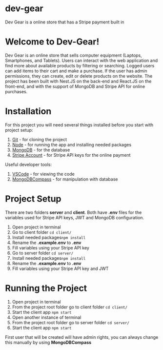 # dev-gear
Dev Gear is a online store that has a Stripe payment built in
# Welcome to Dev-Gear!

Dev Gear is an online store that sells computer equipment (Laptops, Smartphones, and Tablets). Users can interact with the web application and find more about available products by filtering or searching. Logged users can add items to their cart and make a purchase. If the user has admin permissions, they can create, edit or delete products on the website. 
The project has been built with Nest.JS on the back-end and React.JS on the front-end, and with the support of MongoDB and Stripe API for online purchases.

# Installation
For this project you will need several things installed before you start with project setup:

 1. [Git](https://git-scm.com/) - for cloning the project
 2. [Node](https://nodejs.org/en/) - for running the app and installing needed packages
 3. [MongoDB](https://www.mongodb.com/docs/manual/installation/) - for the database
 4. [Stripe Account](https://stripe.com/)  - for Stripe API keys for the online payment
 
 Useful developer tools:
 1.  [VSCode](https://code.visualstudio.com/) - for viewing the code
 2. [MongoDBCompass](https://www.mongodb.com/products/compass) - for manipulation with database

# Project Setup
There are two folders **server** and **client**. Both have **.env** files for the variables used for Stripe API keys, JWT and MongoDB configuration.

 1. Open project in terminal 
 2. Go to client folder  `cd client/`
 3. Install needed packages`npm install`
 4. Rename the **.example.env** to **.env**
 5. Fill variables using your Stripe API key
 6. Go to server folder  `cd server/`
 7. Install needed packages`npm install`
 8. Rename the **.example.env** to **.env**
 9. Fill variables using your Stripe API key and JWT 

# Running the Project
 1. Open project in terminal 
 2. From the project root folder go to client folder  `cd client/`
 3. Start the client app `npm start`
 4. Open another instance of terminal 
 5. From the project root folder go to server folder  `cd server/`
 6. Start the client app `npm start`

First user that will be created will have admin rights, you can always change this manually by using **MongoDBCompass**